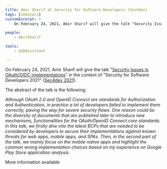```yaml
---
title: Amir Sharif at Security for Software Developers (Sec4dev)
tags: [seminars]
customExcerpt: >
    On February 24, 2021, Amir Sharif will give the talk "Security Issues in OAuth/OIDC implementations" in the context of "Security for Software Developers 2021" (Sec4dev 2021).

people:
    - AmirSharif

tools:
    - mIDAssistant

---
```


On February 24, 2021, Amir Sharif will give the talk "[Security Issues in OAuth/OIDC implementations](https://sec4dev.io/sessions/security-issues-in-oauth-oidc-implementations)" in the context of "Security for Software Developers 2021" ([Sec4dev 2021](https://sec4dev.io/2021/)).

The abstract of the talk is the following:

*Although OAuth 2.0 and OpenID Connect are standards for Authorization and Authentication, in practice a lot of developers failed to implement them correctly, paving the way for severe security flaws. One reason could be the diversity of documents that are published later to introduce new mechanisms, functionalities for the OAuth/OpenID Connect core standards. In this talk, we firstly dive into the latest BCPs that are needed to be considered by developers to secure their implementations against known threats for web apps, mobile apps, and SPAs. Then, in the second part of the talk, we mainly focus on the mobile native apps and highlight the common wrong implementation choices based on my experience on Google Play Store application analysis.*

More information available 